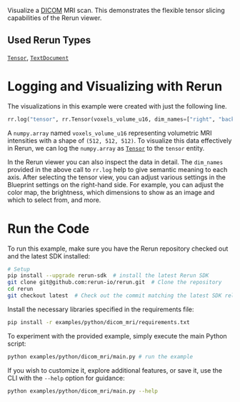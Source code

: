 <!--[metadata]
title = "Dicom MRI"
tags = ["tensor", "mri", "dicom"]
description = "Example using a DICOM MRI scan. This demonstrates the flexible tensor slicing capabilities of the Rerun viewer."
thumbnail = "https://static.rerun.io/dicom-mri/d5a434f92504e8dda8af6c7f4eded2a9d662c991/480w.png"
thumbnail_dimensions = [480, 480]
channel = "main"
-->


<picture data-inline-viewer="examples/dicom_mri">
  <source media="(max-width: 480px)" srcset="https://static.rerun.io/dicom_mri/e39f34a1b1ddd101545007f43a61783e1d2e5f8e/480w.png">
  <source media="(max-width: 768px)" srcset="https://static.rerun.io/dicom_mri/e39f34a1b1ddd101545007f43a61783e1d2e5f8e/768w.png">
  <source media="(max-width: 1024px)" srcset="https://static.rerun.io/dicom_mri/e39f34a1b1ddd101545007f43a61783e1d2e5f8e/1024w.png">
  <source media="(max-width: 1200px)" srcset="https://static.rerun.io/dicom_mri/e39f34a1b1ddd101545007f43a61783e1d2e5f8e/1200w.png">
  <img src="https://static.rerun.io/dicom_mri/e39f34a1b1ddd101545007f43a61783e1d2e5f8e/full.png" alt="">
</picture>

Visualize a [DICOM](https://en.wikipedia.org/wiki/DICOM) MRI scan. This demonstrates the flexible tensor slicing capabilities of the Rerun viewer.

## Used Rerun Types
[`Tensor`](https://www.rerun.io/docs/reference/types/archetypes/tensor), [`TextDocument`](https://www.rerun.io/docs/reference/types/archetypes/text_document)

# Logging and Visualizing with Rerun

The visualizations in this example were created with just the following line.
```python
rr.log("tensor", rr.Tensor(voxels_volume_u16, dim_names=["right", "back", "up"]))
```

A `numpy.array` named `voxels_volume_u16` representing volumetric MRI intensities with a shape of `(512, 512, 512)`.
To visualize this data effectively in Rerun, we can log the `numpy.array` as [`Tensor`](https://www.rerun.io/docs/reference/types/archetypes/tensor) to the `tensor` entity. 

In the Rerun viewer you can also inspect the data in detail. The `dim_names` provided in the above call to `rr.log` help to
give semantic meaning to each axis. After selecting the tensor view, you can adjust various settings in the Blueprint
settings on the right-hand side. For example, you can adjust the color map, the brightness, which dimensions to show as
an image and which to select from, and more.

# Run the Code
To run this example, make sure you have the Rerun repository checked out and the latest SDK installed:
```bash
# Setup
pip install --upgrade rerun-sdk  # install the latest Rerun SDK
git clone git@github.com:rerun-io/rerun.git  # Clone the repository
cd rerun
git checkout latest  # Check out the commit matching the latest SDK release
```

Install the necessary libraries specified in the requirements file:
```bash
pip install -r examples/python/dicom_mri/requirements.txt
```
To experiment with the provided example, simply execute the main Python script:
```bash
python examples/python/dicom_mri/main.py # run the example
```

If you wish to customize it, explore additional features, or save it, use the CLI with the `--help` option for guidance:

```bash
python examples/python/dicom_mri/main.py --help
```
